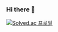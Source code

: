 ### Hi there 👋

[![Solved.ac 프로필](http://mazassumnida.wtf/api/v2/generate_badge?boj=rkwjdch)](https://solved.ac/rkwjdch)


